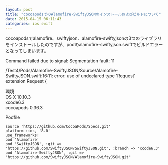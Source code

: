 ```yaml
---
layout: post
title: "cocoapodsでのAlamofire-SwiftyJSONのインストールおよびビルドについて"
date: 2015-04-15 06:11:43
categories: ios swift
---
```

<p>cocoapodsでalamofire、swiftyjson、alamofire-swiftyjsonの3つのライブラリをインストールしたのですが、podのalamofire-swiftyjson.swiftでビルドエラーとなってしまいます。</p>

<p>Command failed due to signal: Segmentation fault: 11</p>

<p>/Test4/Pods/Alamofire-SwiftyJSON/Source/Alamofire-SwiftyJSON.swift:16:11: error: use of undeclared type 'Request'<br>
extension Request {</p>

<p>環境<br>
OS X 10.10.3<br>
xcode6.3<br>
cocoapods 0.36.3</p>

<p>Podfile</p>

<pre><code>source 'https://github.com/CocoaPods/Specs.git'
platform :ios, '8.0'
use_frameworks!
pod 'Alamofire'
pod 'SwiftyJSON', :git =&gt; 'https://github.com/SwiftyJSON/SwiftyJSON.git', :branch =&gt; 'xcode6.3'
pod 'Alamofire-SwiftyJSON', :git =&gt; "https://github.com/SwiftyJSON/Alamofire-SwiftyJSON.git"
</code></pre>
